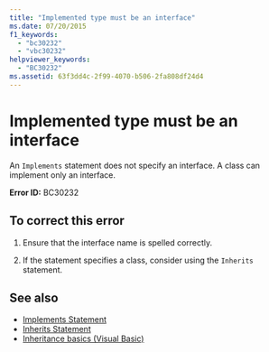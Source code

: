 ```yaml
---
title: "Implemented type must be an interface"
ms.date: 07/20/2015
f1_keywords: 
  - "bc30232"
  - "vbc30232"
helpviewer_keywords: 
  - "BC30232"
ms.assetid: 63f3dd4c-2f99-4070-b506-2fa808df24d4
---
```

# Implemented type must be an interface
An `Implements` statement does not specify an interface. A class can implement only an interface.  
  
 **Error ID:** BC30232  
  
## To correct this error  
  
1. Ensure that the interface name is spelled correctly.  
  
2. If the statement specifies a class, consider using the `Inherits` statement.  
  
## See also

- [Implements Statement](../../visual-basic/language-reference/statements/implements-statement.md)
- [Inherits Statement](../../visual-basic/language-reference/statements/inherits-statement.md)
- [Inheritance basics (Visual Basic)](~/docs/visual-basic/programming-guide/language-features/objects-and-classes/inheritance-basics.md)
